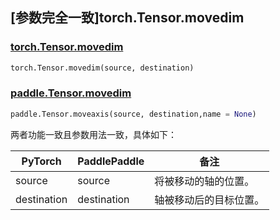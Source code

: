 ## [参数完全一致]torch.Tensor.movedim

### [torch.Tensor.movedim](https://pytorch.org/docs/stable/generated/torch.Tensor.movedim.html)

```python
torch.Tensor.movedim(source, destination) 
```

### [paddle.Tensor.movedim](https://www.paddlepaddle.org.cn/documentation/docs/zh/api/paddle/moveaxis_cn.html)

```python
paddle.Tensor.moveaxis(source, destination,name = None) 
```

两者功能一致且参数用法一致，具体如下：

| PyTorch                            | PaddlePaddle                       | 备注                               |
|------------------------------------|------------------------------------|----------------------------------|
| <font> source </font>     | <font> source </font>    | 将被移动的轴的位置。                       |
| <font> destination </font> | <font> destination </font> | 轴被移动后的目标位置。                 |
